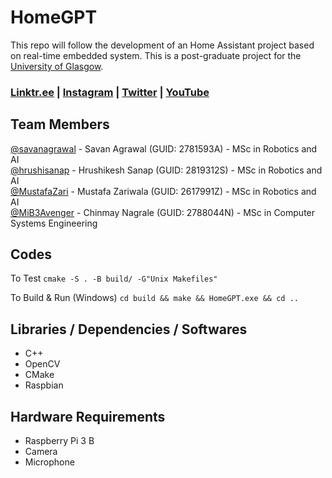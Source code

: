 # HomeGPT

This repo will follow the development of an Home Assistant project based on real-time embedded system. This is a post-graduate project for the [University of Glasgow](https://gla.ac.uk).

### [Linktr.ee](https://linktr.ee/homegpt) | [Instagram](https://www.instagram.com/homegpt/) | [Twitter](http://twitter.com/HomeGPT) | [YouTube](https://www.youtube.com/@HomeGPT)



## Team Members

[@savanagrawal](https://github.com/savanagrawal) - Savan Agrawal (GUID: 2781593A) - MSc in Robotics and AI<br>
[@hrushisanap](https://github.com/hrushisanap) - Hrushikesh Sanap (GUID: 2819312S) - MSc in Robotics and AI<br>
[@MustafaZari](https://github.com/MustafaZari) - Mustafa Zariwala (GUID: 2617991Z) - MSc in Robotics and AI<br>
[@MiB3Avenger](https://github.com/MiB3Avenger) - Chinmay Nagrale (GUID: 2788044N) - MSc in Computer Systems Engineering<br>



## Codes

To Test
```cmake -S . -B build/ -G"Unix Makefiles"```

To Build & Run (Windows)
```cd build && make && HomeGPT.exe && cd ..```

## Libraries / Dependencies / Softwares

- C++
- OpenCV
- CMake
- Raspbian

## Hardware Requirements

- Raspberry Pi 3 B
- Camera
- Microphone